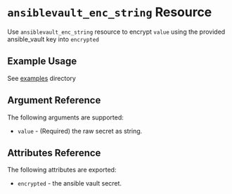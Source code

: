# `ansiblevault_enc_string` Resource

Use `ansiblevault_enc_string` resource to encrypt `value` using the provided ansible_vault key into `encrypted`

## Example Usage

See [examples](https://github.com/MeilleursAgents/terraform-provider-ansiblevault/tree/master/examples) directory

## Argument Reference

The following arguments are supported:

* `value` - (Required) the raw secret as string.

## Attributes Reference

The following attributes are exported:

* `encrypted` - the ansible vault secret.
